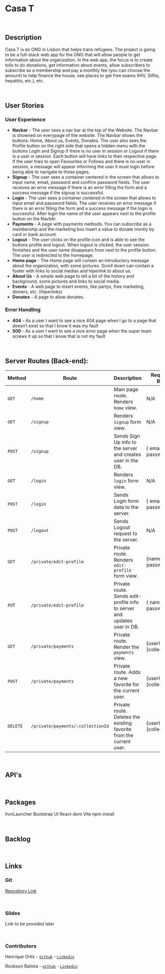 # Casa T

<br>



## Description

Casa T is an ONG in Lisbon that helps trans refugees.
The project is going to be a full-stack web app for the ONG that will allow people to get information about the organization.
In the web app, the focus is to create tolls to do donations, get information about events, allow subscribers to subscribe as a membership and pay a monthly fee (you can choose the amount) to help finance the house, see places to get free exams (HIV, Sifilis, hepatitis, etc.), etc.



<br>

## User Stories

### User Experience
- **Navbar** - The user sees a nav bar at the top of the Website. The Navbar is showned on everypage of the website. The Navbar shows the buttons: Home, About us, Events, Donates. The user also sees the Profile button on the right side that opens a hidden menu with the buttons LogIn and Signup if there is no user in session or Logout if there is a user in session. Each button will have links to their respective page. If the user tries to open Favourites or Follows and there is no user in session, a message will appear informing the user it must login before being able to navigate to those pages.
- **Signup** - The user sees a container centered in the screen that allows to input name, email, password and confirm password fields. The user receives an error message if there is an error filling the form and a success message if the signup is successful.
- **Login** - The user sees a container centered in the screen that allows to input email and password fields. The user receives an error message if there is an error filling the form and a success message if the login is successful. After login the name of the user appears next to the profile button on the NavbAr
- **Payments** - A page with payments methods. You can subscribe as a membership and the marketing box insert a value to donate montly by card or bank account.
- **Logout** - The user clicks on the profile icon and is able to see the buttons profile and logout. When logout is clicked, the user session finnishes and the user name disappears from next to the profile button. The user is redirected to the homepage.
- **Home page** - The Home page will contain an introductory message about the organization, with some pictures. Scroll down can contain a footer with links to social medias and hiperlink to about us.
- **About Us** - A simple web page to tell a bit of the history and background, some pictures and links to social media.
- **Events** - A web page to insert events, like partys, free marketing, dinners, etc. (Hiperlinks)
- **Donates** - A page to allow donates.

### Error Handling
- **404** - As a user I want to see a nice 404 page when I go to a page that doesn’t exist so that I know it was my fault
- **500** - As a user I want to see a nice error page when the super team screws it up so that I know that is not my fault

<br>



## Server Routes (Back-end):



| **Method** | **Route**                          | **Description**                                              |**Request - Body**                                        |
| ---------- | ---------------------------------- | ------------------------------------------------------------ | -------------------------------------------------------- |
| `GET`      | `/home`                            | Main page route.  Renders `home`  view.                      | N/A                                                      |
| `GET`      | `/signup`                          | Renders `signup` form view.                                  | N/A                                                      |
| `POST`     | `/signup`                          | Sends Sign Up info to the server and creates user in the DB. | {  email, password  }                                    |
| `GET`      | `/login`                           | Renders `login` form view.                                   | N/A                                                      |
| `POST`     | `/login`                           | Sends Login form data to the server.                         | { email, password }                                      |
| `POST`     | `/logout`                          | Sends Logout request to the server.                          | N/A                                                      |
| `GET`      | `/private/edit-profile`            | Private route. Renders `edit-profile` form view.             | {name, email, password}                                  |
| `PUT`      | `/private/edit-profile`            | Private route. Sends edit-profile info to server and updates user in DB. | { name, email, password }                    |
| `GET`      | `/private/payments`               | Private route. Render the `payments` view.                  | {userId, [collectionID]}                                 |
| `POST`     | `/private/payments`               | Private route. Adds a new favorite for the current user.     | {userId, [collectionID]}                                 |
| `DELETE`   | `/private/payments/:collectionId` | Private route. Deletes the existing favorite from the current user. | {userId, [collectionID]}                          |

<br>

## API's


<br>


## Packages

IronLauncher
Bootstrap
UI
React-dom
Vite
npm install

<br>

## Backlog

<br>


## Links

### Git

[Repository Link](https://github.com/Ricozzo/casat)

<!-- [Deploy Link]() -->

<br>

### Slides

Link to be provided later


<br>

### Contributors
Henrique Ortiz - [`github`](https://github.com/Ricozzo) - [`Linkedin`](https://www.linkedin.com/in/henriqueortizpereira/)

Roobson Batista - [`github`](https://github.com/RobBatista) - [`Linkedin`](https://www.linkedin.com/in/robsonbatista1/)